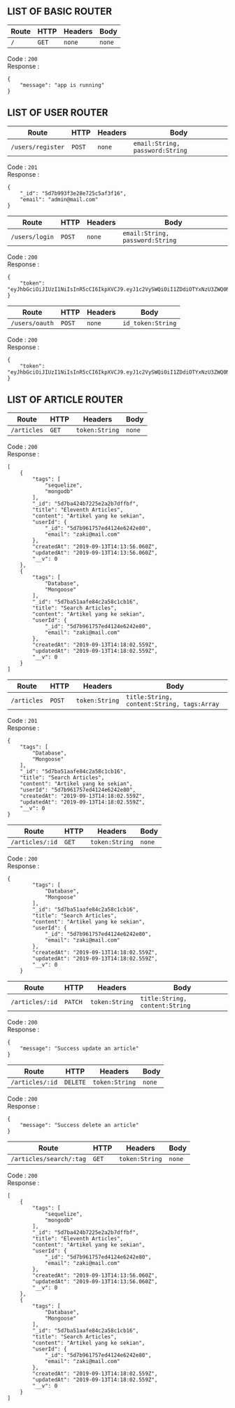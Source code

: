 
## LIST OF BASIC ROUTER

Route | HTTP | Headers | Body
----- | ---- | ------- | ----
`/` | `GET` | `none` | `none`

Code : `200`  
Response :
```
{
    "message": "app is running"
}
```

## LIST OF USER ROUTER

Route | HTTP | Headers | Body
----- | ---- | ------- | ----
`/users/register` | `POST` | `none` | `email:String, password:String`

Code : `201`  
Response :
```
{
    "_id": "5d7b993f3e28e725c5af3f16",
    "email": "admin@mail.com"
}
```  

Route | HTTP | Headers | Body
----- | ---- | ------- | ----
`/users/login` | `POST` | `none` | `email:String, password:String`

Code : `200`  
Response :
```
{
    "token": "eyJhbGciOiJIUzI1NiIsInR5cCI6IkpXVCJ9.eyJ1c2VySWQiOiI1ZDdiOTYxNzU3ZWQ0MTI0ZTYyNDJlODAiLCJlbWFpbCI6Inpha2lAbWFpbC5jb20iLCJpYXQiOjE1NjgzODA1MDN9.........."
}
```  

Route | HTTP | Headers | Body
----- | ---- | ------- | ----
`/users/oauth` | `POST` | `none` | `id_token:String`

Code : `200`  
Response :
```
{
    "token": "eyJhbGciOiJIUzI1NiIsInR5cCI6IkpXVCJ9.eyJ1c2VySWQiOiI1ZDdiOTYxNzU3ZWQ0MTI0ZTYyNDJlODAiLCJlbWFpbCI6Inpha2lAbWFpbC5jb20iLCJpYXQiOjE1NjgzODA1MDN9.........."
}
``` 

## LIST OF ARTICLE ROUTER

Route | HTTP | Headers | Body
----- | ---- | ------- | ----
`/articles` | `GET` | `token:String` | `none`

Code : `200`  
Response :
```
[
    {
        "tags": [
            "sequelize",
            "mongodb"
        ],
        "_id": "5d7ba424b7225e2a2b7dffbf",
        "title": "Eleventh Articles",
        "content": "Artikel yang ke sekian",
        "userId": {
            "_id": "5d7b961757ed4124e6242e80",
            "email": "zaki@mail.com"
        },
        "createdAt": "2019-09-13T14:13:56.060Z",
        "updatedAt": "2019-09-13T14:13:56.060Z",
        "__v": 0
    },
    {
        "tags": [
            "Database",
            "Mongoose"
        ],
        "_id": "5d7ba51aafe84c2a58c1cb16",
        "title": "Search Articles",
        "content": "Artikel yang ke sekian",
        "userId": {
            "_id": "5d7b961757ed4124e6242e80",
            "email": "zaki@mail.com"
        },
        "createdAt": "2019-09-13T14:18:02.559Z",
        "updatedAt": "2019-09-13T14:18:02.559Z",
        "__v": 0
    }
]
``` 

Route | HTTP | Headers | Body
----- | ---- | ------- | ----
`/articles` | `POST` | `token:String` | `title:String, content:String, tags:Array`

Code : `201`  
Response :
```
{
    "tags": [
        "Database",
        "Mongoose"
    ],
    "_id": "5d7ba51aafe84c2a58c1cb16",
    "title": "Search Articles",
    "content": "Artikel yang ke sekian",
    "userId": "5d7b961757ed4124e6242e80",
    "createdAt": "2019-09-13T14:18:02.559Z",
    "updatedAt": "2019-09-13T14:18:02.559Z",
    "__v": 0
}
```  

Route | HTTP | Headers | Body
----- | ---- | ------- | ----
`/articles/:id` | `GET` | `token:String` | `none`

Code : `200`  
Response :
```
{
        "tags": [
            "Database",
            "Mongoose"
        ],
        "_id": "5d7ba51aafe84c2a58c1cb16",
        "title": "Search Articles",
        "content": "Artikel yang ke sekian",
        "userId": {
            "_id": "5d7b961757ed4124e6242e80",
            "email": "zaki@mail.com"
        },
        "createdAt": "2019-09-13T14:18:02.559Z",
        "updatedAt": "2019-09-13T14:18:02.559Z",
        "__v": 0
    }
```  

Route | HTTP | Headers | Body
----- | ---- | ------- | ----
`/articles/:id` | `PATCH` | `token:String` | `title:String, content:String`

Code : `200`  
Response :
```
{
    "message": "Success update an article"
}
```  

Route | HTTP | Headers | Body
----- | ---- | ------- | ----
`/articles/:id` | `DELETE` | `token:String` | `none`

Code : `200`  
Response :
```
{
    "message": "Success delete an article"
}
```  

Route | HTTP | Headers | Body
----- | ---- | ------- | ----
`/articles/search/:tag` | `GET` | `token:String` | `none`

Code : `200`  
Response :
```
[
    {
        "tags": [
            "sequelize",
            "mongodb"
        ],
        "_id": "5d7ba424b7225e2a2b7dffbf",
        "title": "Eleventh Articles",
        "content": "Artikel yang ke sekian",
        "userId": {
            "_id": "5d7b961757ed4124e6242e80",
            "email": "zaki@mail.com"
        },
        "createdAt": "2019-09-13T14:13:56.060Z",
        "updatedAt": "2019-09-13T14:13:56.060Z",
        "__v": 0
    },
    {
        "tags": [
            "Database",
            "Mongoose"
        ],
        "_id": "5d7ba51aafe84c2a58c1cb16",
        "title": "Search Articles",
        "content": "Artikel yang ke sekian",
        "userId": {
            "_id": "5d7b961757ed4124e6242e80",
            "email": "zaki@mail.com"
        },
        "createdAt": "2019-09-13T14:18:02.559Z",
        "updatedAt": "2019-09-13T14:18:02.559Z",
        "__v": 0
    }
]
```